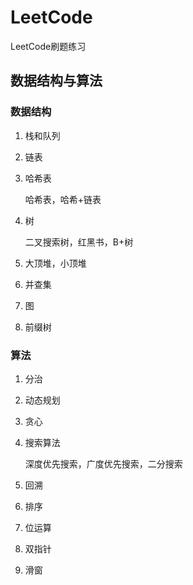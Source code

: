 # LeetCode

LeetCode刷题练习

## 数据结构与算法

### 数据结构

1. 栈和队列

2. 链表

3. 哈希表

    哈希表，哈希+链表

4. 树

    二叉搜索树，红黑书，B+树

5. 大顶堆，小顶堆

6. 并查集

7. 图

8. 前缀树



### 算法

1. 分治

2. 动态规划

3. 贪心

4. 搜索算法

    深度优先搜索，广度优先搜索，二分搜索

5. 回溯

6. 排序

7. 位运算

8. 双指针

9. 滑窗
